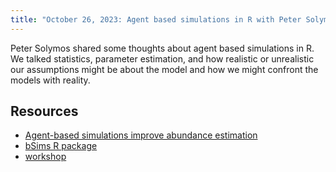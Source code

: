 ```yaml
---
title: "October 26, 2023: Agent based simulations in R with Peter Solymos"
---
```


Peter Solymos shared some thoughts about agent based simulations in R. We talked statistics, parameter estimation, and how realistic or unrealistic our assumptions might be about the model and how we might confront the models with reality.

## Resources

- [Agent-based simulations improve abundance estimation](https://rdcu.be/doDwI)
- [bSims R package](https://peter.solymos.org/bSims/)
- [workshop](https://peter.solymos.org/qpad-workshop/)
